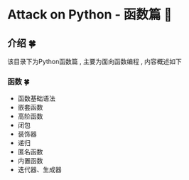 #  Attack on Python - 函数篇 🐍


<extoc></extoc>

## 介绍  🍀

该目录下为Python函数篇 , 主要为面向函数编程 , 内容概述如下

### 函数  🍀

- 函数基础语法
- 嵌套函数
- 高阶函数
- 闭包
- 装饰器
- 递归
- 匿名函数
- 内置函数
- 迭代器、生成器
